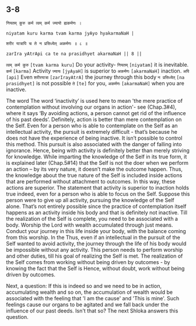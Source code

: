 ## 3-8


```shloka-sa
नियतम् कुरु कर्म त्वम् कर्म ज्यायो ह्यकर्मणः ।
```
```shloka-sa-hk
niyatam kuru karma tvam karma jyAyo hyakarmaNaH |
```
```shloka-sa
शरीर यात्रापि च ते न प्रसिध्येत् अकर्मणः ॥ ८ ॥
```
```shloka-sa-hk
zarIra yAtrApi ca te na prasidhyet akarmaNaH || 8 ||
```

`त्वम् कर्म कुरु` `[tvam karma kuru]` Do your activity- `नियतम्` `[niyatam]` it is inevitable. `कर्म` `[karma]` Activity `ज्यायः` `[jyAyaH]` is superior to `अकर्मणः` `[akarmaNaH]` inaction. `अपि` `[api]` Even `शरीरयात्रा` `[zarIrayAtrA]` the journey through this body `न प्रसिध्येत्` `[na prasidhyet]` is not possible `ते` `[te]` for you, `अकर्मणः` `[akarmaNaH]` when you are inactive.

The word 
The word ‘inactivity’ is used here to mean 'the mere practice of contemplation without involving our organs in action'- see (Chap.3#4), where it says ‘By avoiding actions, a person cannot get rid of the influence of his past deeds’. Definitely, action is better than mere contemplation on the Self.
Even for a person who is able to contemplate on the Self as an intellectual activity, the pursuit is extremely difficult - that’s because he does not have the experience of being inactive. It isn’t possible to control this method. This pursuit is also associated with the danger of falling into ignorance. 
Hence, being with activity is definitely better than merely striving for knowledge.
While imparting the knowledge of the Self in its true form, it is explained later (Chap.5#14) that the Self is not the doer when we perform an action – by its very nature, it doesn’t make the outcome happen. Thus, the knowledge about the true nature of the Self is included inside actions that are performed without attachment to outcomes. In this way, these actions are superior.
The statement that activity is superior to inaction holds true indeed, even for a person who is able to focus on the Self. Suppose this person were to give up all activity, pursuing the knowledge of the Self alone. That’s not entirely possible since the practice of contemplation itself happens as an activity inside his body and that is definitely not inactive. 
Till the realization of the Self is complete, you need to be associated with a body.
Worship the Lord with wealth accumulated through just means. Conduct your journey in this life inside your body, with the balance coming from this worship. In the 
Thus, even if an intellectual in the pursuit of the Self wanted to avoid activity, the journey through the life of his body would be impossible without any activity. This person needs to perform worship and other duties, till his goal of realizing the Self is met.
The realization of the Self comes from working without being driven by outcomes - by knowing the fact that the Self is 
Hence, without doubt, work without being driven by outcomes.



Next, a question: If this is indeed so and we need to be in action, accumulating wealth and so on, the accumulation of wealth would be associated with the feeling that 'I am the cause' and 'This is mine'. Such feelings cause our organs to be agitated and we fall back under the influence of our past deeds. Isn't that so? The next Shloka answers this question.

